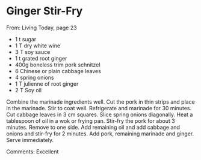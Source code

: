 # Ginger Stir-Fry
From: Living Today, page 23

* 1 t sugar
* 1 T dry white wine
* 3 T soy sauce
* 1 t grated root ginger
* 400g boneless trim pork schnitzel
* 6 Chinese or plain cabbage leaves
* 4 spring onions
* 1 T julienne of root ginger
* 2 T Soy oil

Combine the marinade ingredients well.
Cut the pork in thin strips and place in the marinade.  Stir to coat well.  Refrigerate and marinade for 30 minutes.
Cut cabbage leaves in 3 cm squares.  Slice spring onions diagonally.
Heat a tablespoon of oil in a wok or frying pan.  Stir-fry the pork for about 3 minutes.  Remove to one side.  Add remaining oil and add cabbage and onions and stir-fry for 2 minutes.  Add pork, remaining marinade and ginger.  Serve immediately.

Comments: Excellent

